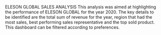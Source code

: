ELESON GLOBAL SALES ANALYSIS 
This analysis was aimed at highlighting the performance of ELESON GLOBAL for the year 2020. The key details to be identified are the total sum of revenue for the year, region that had the most sales, best performing sales representative and the top sold product. This dashboard can be filtered according to preferences.
